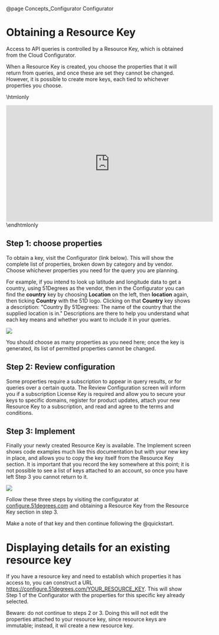 @page Concepts_Configurator Configurator

# Obtaining a Resource Key

Access to API queries is controlled by a Resource Key, which is obtained from the Cloud Configurator.

When a Resource Key is created, you choose the properties that it will return from queries, and once these are set they cannot be changed. However, it is possible to create more keys, each tied to whichever properties you choose.

\htmlonly
<iframe width="560" height="315" src="https://www.youtube.com/embed/lAUSUM5J0y0" frameborder="0" allow="accelerometer; autoplay; clipboard-write; encrypted-media; gyroscope; picture-in-picture" allowfullscreen></iframe>
\endhtmlonly


## Step 1: choose properties

To obtain a key, visit the Configurator (link below). This will show the complete list of properties, broken down by category and by vendor. Choose whichever properties you need for the query you are planning.

For example, if you intend to look up latitude and longitude data to get a country, using 51Degrees as the vendor, then in the Configurator you can find the **country** key by choosing **Location** on the left, then **location** again, then ticking **Country** with the 51D logo. Clicking on that **Country** key shows a description: "Country By 51Degrees: The name of the country that the supplied location is in." Descriptions are there to help you understand what each key means and whether you want to include it in your queries.

![](images/configurator-location-country.png)

You should choose as many properties as you need here; once the key is generated, its list of permitted properties cannot be changed.

## Step 2: Review configuration

Some properties require a subscription to appear in query results, or for queries over a certain quota. The Review Configuration screen will inform you if a subscription License Key is required and allow you to secure your keys to specific domains, register for product updates, attach your new Resource Key to a subscription, and read and agree to the terms and conditions.

## Step 3: Implement

Finally your newly created Resource Key is available. The Implement screen shows code examples much like this documentation but with your new key in place, and allows you to copy the key itself from the Resource Key section. It is important that you record the key somewhere at this point; it is not possible to see a list of keys attached to an account, so once you have left Step 3 you cannot return to it.

![](images/configurator-implement-key.png)

Follow these three steps by visiting the configurator at [configure.51degrees.com](https://configure.51degrees.com/) and obtaining a Resource Key from the Resource Key section in step 3. 

Make a note of that key and then continue following the @quickstart.

# Displaying details for an existing resource key

If you have a resource key and need to establish which properties it has access to, you can construct a URL https://configure.51degrees.com/YOUR_RESOURCE_KEY. This will show Step 1 of the Configurator with the properties for this specific key already selected.

Beware: do not continue to steps 2 or 3. Doing this will not edit the properties attached to your resource key, since resource keys are immutable; instead, it wil create a new resource key.

